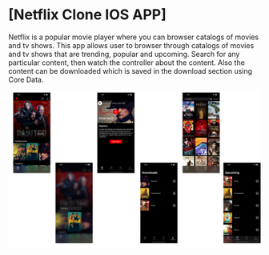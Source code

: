 # [Netflix Clone IOS APP]


Netflix is a popular movie player where you can browser catalogs of movies and tv shows. This app allows user to browser through catalogs of movies and tv shows that are trending, popular and upcoming. Search for any particular content, then watch the controller about the content. Also the content can be downloaded which is saved in the download section using Core Data.



![NetflixAppScreenShots](./ScreenShots/MashedApp.png)

